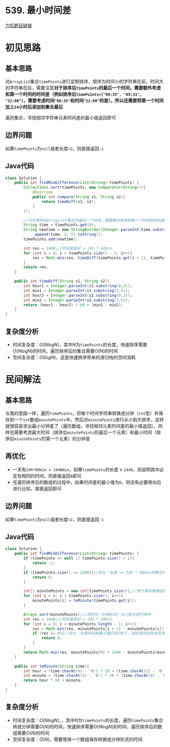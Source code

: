 # 539. 最小时间差

[力扣题目链接](https://leetcode-cn.com/problems/minimum-time-difference/)


# 初见思路

## 基本思路

对`ArrayList`集合`timePoints`进行定制排序，顺序为时间小的字符串在前，时间大的字符串在后，需要注意<strong>对于排序后`timePoints`的最后一个时间，需要额外考虑和第一个时间的时间差（例如排序后`timePoints=["00:35", "05:31", "22:08"]`，需要考虑时间`"00:35"`和时间`"22:08"`的差），所以还需要将第一个时间加上`24`小时后添加到集合最后</strong>

遍历集合，寻找相邻字符串元素时间差的最小值返回即可


## 边界问题
如果`timePoints`为`null`或者长度`<2`，则直接返回`-1`


## Java代码
```java
class Solution {
    public int findMinDifference(List<String> timePoints) {
        Collections.sort(timePoints, new Comparator<String>(){
            @Override
            public int compare(String s1, String s2){
                return timeDiff(s1, s2);
            }
        });

        //对于排序后ArrayList集合的最后一个时间，需要额外考虑和第一个时间的时间差
        String time = timePoints.get(0);
        String newtime = new StringBuilder(Integer.parseInt(time.substring(0,2)) + 24 + "")
            .append(time, 2, 5).toString();
        timePoints.add(newtime);

        int res = 1440;//时间差绝对 < 24h * 60min
        for (int i = 0; i < timePoints.size() - 1; i++){
            res = Math.min(res, timeDiff(timePoints.get(i + 1), timePoints.get(i)));
        }
        return res;
    }

    public int timeDiff(String s1, String s2){
        int hour1 = Integer.parseInt(s1.substring(0,2));
        int min1 = Integer.parseInt(s1.substring(3,5));
        int hour2 = Integer.parseInt(s2.substring(0,2));
        int min2 = Integer.parseInt(s2.substring(3,5));
        return (hour1 - hour2) * 60 + (min1 - min2);
    }
}
```

## 复杂度分析
- 时间复杂度：$O(NlogN)$，其中$N$为`timePoints`的长度，快速排序需要$O(NlogN)$的时间，遍历排序后的集合需要$O(N)$的时间
- 空间复杂度：$O(logN)$，这是快速排序带来的递归栈的空间消耗

# 民间解法

## 基本思路
与我的思路一样，遍历`timePoints`，将每个时间字符串转换成分钟（`int`型）并保存到一个`int`数组`minutePoints`中，然后对`minutePoints`进行从小到大排序，这样就很容易求出最小分钟差了（遍历数组，寻找相邻元素时间差的最小值返回）。同样也需要考虑最大时间（排序后`minutePoints`的最后一个元素）和最小时间（排序后`minutePoints`的第一个元素）的分钟差

## 再优化
- 一天有`24h*60min = 1440min`，如果`timePoints`的长度 $\ge$ `1440`，则说明其中必定有相同的时间，则直接返回`0`即可
- 在遍历排序后的数组的过程中，如果时间差的最小值为`0`，则没有必要再向后进行比较，直接返回即可

## 边界问题
如果`timePoints`为`null`或者长度`<2`，则直接返回`-1`

## Java代码
```java
class Solution {
    public int findMinDifference(List<String> timePoints) {
        if (timePoints == null || timePoints.size() < 2){
            return -1;
        }
        if (timePoints.size() >= 1440){//优化：长度 >= 24h * 60min的集合中必定存在相同的两个时间
            return 0;
        }

        int[] minutePoints = new int[timePoints.size()];//用于保存转换后的分钟
        for (int i = 0; i < timePoints.size(); i++){
            minutePoints[i] = toMinute(timePoints.get(i));
        }

        Arrays.sort(minutePoints);//将时间（分钟形式）从小到大进行排序
        int res = 1440;//时间差绝对 < 24h * 60min
        for (int i = 0; i < minutePoints.length - 1; i++){
            res = Math.min(res, minutePoints[i + 1] - minutePoints[i]);
            if (res == 0){//优化：如果时间差最小值已经为0了，则后续的比较也没有必要了
                return 0;
            }
        }
        return Math.min(res, minutePoints[0] + 1440 - minutePoints[minutePoints.length - 1]);//别忘了考虑最后一个时间和第一个时间的时间差
    }

    public int toMinute(String time){
        int hour = (time.charAt(0) - '0') * 10 + (time.charAt(1) - '0');
        int minute = (time.charAt(3) - '0') * 10 + (time.charAt(4) - '0');
        return hour * 60 + minute;
    }
}
```

## 复杂度分析
- 时间复杂度：$O(NlogN)$，，其中$N$为`timePoints`的长度，遍历`timePoints`集合转成分钟需要$O(N)$的时间，快速排序需要$O(NlogN)$的时间，遍历排序后的数组需要$O(N)$的时间
- 空间复杂度：$O(N)$，需要使用一个数组保存转换成分钟形式的时间